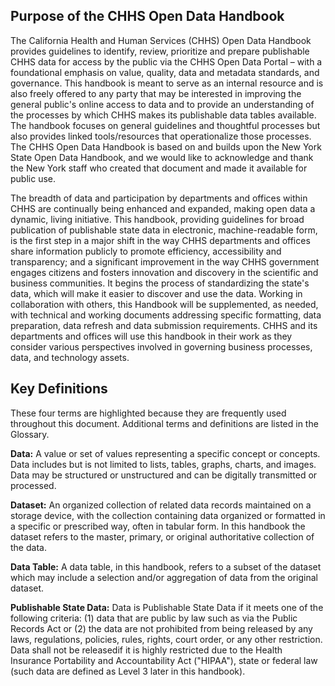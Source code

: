 ## Purpose of the CHHS Open Data Handbook

The California Health and Human Services (CHHS) Open Data Handbook provides guidelines to identify, review, prioritize and prepare publishable CHHS data for access by the public via the CHHS Open Data Portal – with a foundational emphasis on value, quality, data and metadata standards, and governance. This handbook is meant to serve as an internal resource and is also freely offered to any party that may be interested in improving the general public's online access to data and to provide an understanding of the processes by which CHHS makes its publishable data tables available. The handbook focuses on general guidelines and thoughtful processes but also provides linked tools/resources that operationalize those processes. The CHHS Open Data Handbook is based on and builds upon the New York State Open Data Handbook, and we would like to acknowledge and thank the New York staff who created that document and made it available for public use.

The breadth of data and participation by departments and offices within CHHS are continually being enhanced and expanded, making open data a dynamic, living initiative. This handbook, providing guidelines for broad publication of publishable state data in electronic, machine-readable form, is the first step in a major shift in the way CHHS departments and offices share information publicly to promote efficiency, accessibility and transparency; and a significant improvement in the way CHHS government engages citizens and fosters innovation and discovery in the scientific and business communities. It begins the process of standardizing the state's data, which will make it easier to discover and use the data. Working in collaboration with others, this Handbook will be supplemented, as needed, with technical and working documents addressing specific formatting, data preparation, data refresh and data submission requirements. CHHS and its departments and offices will use this handbook in their work as they consider various perspectives involved in governing business processes, data, and technology assets. 

## Key Definitions

These four terms are highlighted because they are frequently used throughout this document. Additional terms and definitions are listed in the Glossary. 

**Data:** A value or set of values representing a specific concept or concepts. Data includes but is not limited to lists, tables, graphs, charts, and images. Data may be structured or unstructured and can be digitally transmitted or processed.

**Dataset:** An organized collection of related data records maintained on a storage device, with the collection containing data organized or formatted in a specific or prescribed way, often in tabular form. In this handbook the dataset refers to the master, primary, or original authoritative collection of the data.

**Data Table:** A data table, in this handbook, refers to a subset of the dataset which may include a selection and/or aggregation of data from the original dataset.

**Publishable State Data:** Data is Publishable State Data if it meets one of the following criteria: (1) data that are public by law such as via the Public Records Act or (2) the data are not prohibited from being released by any laws, regulations, policies, rules, rights, court order, or any other restriction. Data shall not be releasedif it is highly restricted due to the Health Insurance Portability and Accountability Act ("HIPAA"), state or federal law (such data are defined as Level 3 later in this handbook).
